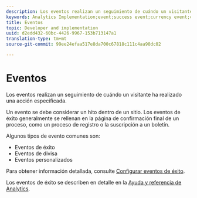 ```yaml
---
description: Los eventos realizan un seguimiento de cuándo un visitante ha realizado una acción especificada.
keywords: Analytics Implementation;event;success event;currency event;custom event
title: Eventos
topic: Developer and implementation
uuid: d2edd432-60bc-4426-9967-153b713147a1
translation-type: tm+mt
source-git-commit: 99ee24efaa517e8da700c67818c111c4aa90dc02

---
```



# Eventos

Los eventos realizan un seguimiento de cuándo un visitante ha realizado una acción especificada.

Un evento se debe considerar un hito dentro de un sitio. Los eventos de éxito generalmente se rellenan en la página de confirmación final de un proceso, como un proceso de registro o la suscripción a un boletín.

Algunos tipos de evento comunes son:

* Eventos de éxito
* Eventos de divisa
* Eventos personalizados

Para obtener información detallada, consulte [Configurar eventos de éxito](/help/admin/admin/c-success-events/t-success-events.md).

Los eventos de éxito se describen en detalle en la [Ayuda y referencia de Analytics](https://marketing.adobe.com/resources/help/en_US/reference/success_event.html).
